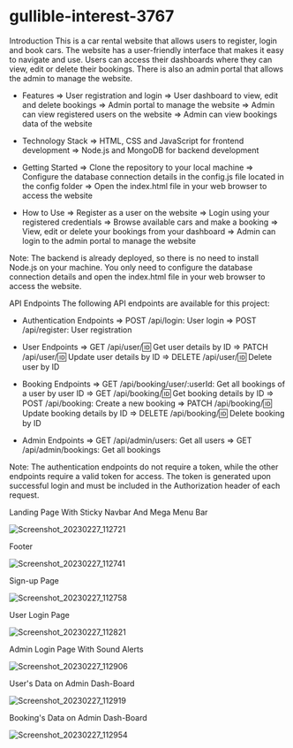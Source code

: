 # gullible-interest-3767

Introduction
This is a car rental website that allows users to register, login and book cars. The website has a user-friendly interface that makes it easy to navigate and use. Users can access their dashboards where they can view, edit or delete their bookings. There is also an admin portal that allows the admin to manage the website.

- Features
=> User registration and login
=> User dashboard to view, edit and delete bookings
=> Admin portal to manage the website
=> Admin can view registered users on the website
=> Admin can view bookings data of the website

- Technology Stack
=> HTML, CSS and JavaScript for frontend development
=> Node.js and MongoDB for backend development

- Getting Started
=> Clone the repository to your local machine
=> Configure the database connection details in the config.js file located in the config folder
=> Open the index.html file in your web browser to access the website

- How to Use
=> Register as a user on the website
=> Login using your registered credentials
=> Browse available cars and make a booking
=> View, edit or delete your bookings from your dashboard
=> Admin can login to the admin portal to manage the website

Note: The backend is already deployed, so there is no need to install Node.js on your machine. You only need to configure the database connection details and open the index.html file in your web browser to access the website.


API Endpoints
The following API endpoints are available for this project:

- Authentication Endpoints
=> POST /api/login: User login
=> POST /api/register: User registration

- User Endpoints
=> GET /api/user/:id: Get user details by ID
=> PATCH /api/user/:id: Update user details by ID
=> DELETE /api/user/:id: Delete user by ID

- Booking Endpoints
=> GET /api/booking/user/:userId: Get all bookings of a user by user ID
=> GET /api/booking/:id: Get booking details by ID
=> POST /api/booking: Create a new booking
=> PATCH /api/booking/:id: Update booking details by ID
=> DELETE /api/booking/:id: Delete booking by ID

- Admin Endpoints
=> GET /api/admin/users: Get all users
=> GET /api/admin/bookings: Get all bookings

Note: The authentication endpoints do not require a token, while the other endpoints require a valid token for access. The token is generated upon successful login and must be included in the Authorization header of each request.


Landing Page With Sticky Navbar And Mega Menu Bar

![Screenshot_20230227_112721](https://user-images.githubusercontent.com/114407593/221486636-2efad9e2-2efc-464a-b9e0-0a8c0e4025b5.png)

Footer

![Screenshot_20230227_112741](https://user-images.githubusercontent.com/114407593/221486745-879fd4c8-b203-4851-b135-baf18f16b22c.png)

Sign-up Page

![Screenshot_20230227_112758](https://user-images.githubusercontent.com/114407593/221486830-74814ffb-665c-41da-9a56-57fcb5fd4521.png)

User Login Page

![Screenshot_20230227_112821](https://user-images.githubusercontent.com/114407593/221486887-b6945d6d-3ae2-476e-9281-3230585932a8.png)

Admin Login Page With Sound Alerts

![Screenshot_20230227_112906](https://user-images.githubusercontent.com/114407593/221486950-e1345eaf-fe19-4e47-a052-4aa505189f9e.png)

User's Data on Admin Dash-Board

![Screenshot_20230227_112919](https://user-images.githubusercontent.com/114407593/221486977-91677b1f-89bb-4685-b460-71612f5b3766.png)

Booking's Data on Admin Dash-Board

![Screenshot_20230227_112954](https://user-images.githubusercontent.com/114407593/221487050-f5d94a20-5135-4f92-9fac-abc58f5923d0.png)
